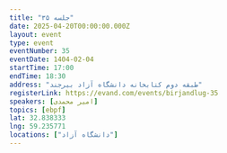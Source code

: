```yaml
---
title: "جلسه ۳۵"
date: 2025-04-20T00:00:00.000Z
layout: event
type: event
eventNumber: 35
eventDate: 1404-02-04
startTime: 17:00
endTime: 18:30
address: "طبقه دوم کتابخانه دانشگاه آزاد بیرجند"
registerLink: https://evand.com/events/birjandlug-35
speakers: [امیر محمدی]
topics: [ebpf]
lat: 32.838333
lng: 59.235771
locations: ["دانشگاه آزاد"]
---
```


